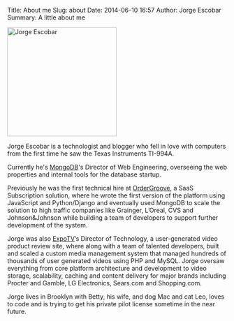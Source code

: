 Title: About me
Slug: about
Date: 2014-06-10 16:57
Author: Jorge Escobar
Summary: A little about me

<img src="/images/about/jorge.jpeg" width="250" height="250" class="thumbnail" alt="Jorge Escobar" />

Jorge Escobar is a technologist and blogger who fell in love with computers from the first time he saw the Texas Instruments TI-994A.

Currently he's [MongoDB](http://www.mongodb.com)'s Director of Web Engineering, overseeing the web properties and internal tools for the database startup.

Previously he was the first technical hire at [OrderGroove](http://www.ordergroove.com), a SaaS Subscription solution, where he wrote the first version of the platform using JavaScript and Python/Django and eventually used MongoDB to scale the solution to high traffic companies like Grainger, L’Oreal, CVS and Johnson&amp;Johnson while building a team of developers to support further development of the system.

Jorge was also [ExpoTV](http://www.expotv.com)’s Director of Technology, a user-generated video product review site, where along with a team of talented developers, built and scaled a custom media management system that managed hundreds of thousands of user generated videos using PHP and MySQL. Jorge oversaw everything from core platform architecture and development to video storage, scalability, caching and content delivery for major brands including Procter and Gamble, LG Electronics, Sears.com and Shopping.com.

Jorge lives in Brooklyn with Betty, his wife, and dog Mac and cat Leo, loves to code and is trying to get his private pilot license sometime in the near future.

